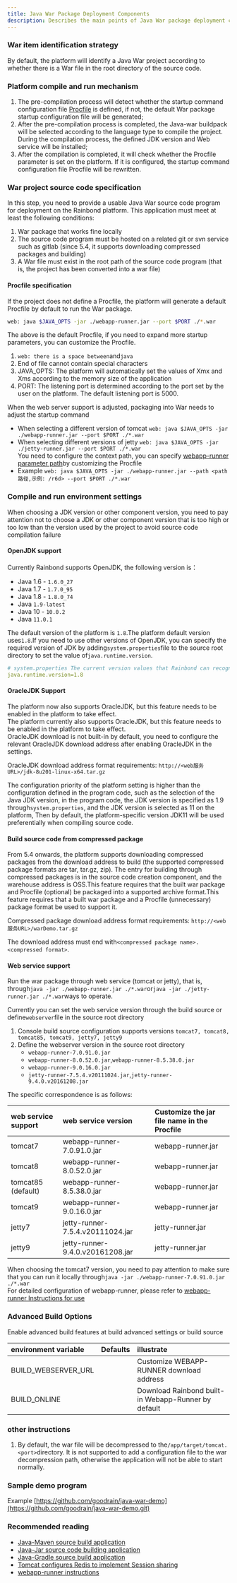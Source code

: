 ```yaml
---
title: Java War Package Deployment Components
description: Describes the main points of Java War package deployment components, suitable for developers and operation and maintenance personnel.
---
```


### War item identification strategy

By default, the platform will identify a Java War project according to whether there is a War file in the root directory of the source code.

### Platform compile and run mechanism

1. The pre-compilation process will detect whether the startup command configuration file [Procfile](../procfile) is defined, if not, the default War package startup configuration file will be generated;
2. After the pre-compilation process is completed, the Java-war buildpack will be selected according to the language type to compile the project. During the compilation process, the defined JDK version and Web service will be installed;
3. After the compilation is completed, it will check whether the Procfile parameter is set on the platform. If it is configured, the startup command configuration file Procfile will be rewritten.

### War project source code specification

In this step, you need to provide a usable Java War source code program for deployment on the Rainbond platform. This application must meet at least the following conditions:

1. War package that works fine locally
2. The source code program must be hosted on a related git or svn service such as gitlab (since 5.4, it supports downloading compressed packages and building)
3. A War file must exist in the root path of the source code program (that is, the project has been converted into a war file)

#### Procfile specification

If the project does not define a Procfile, the platform will generate a default Procfile by default to run the War package.

```bash
web: java $JAVA_OPTS -jar ./webapp-runner.jar --port $PORT ./*.war
```

The above is the default Procfile, if you need to expand more startup parameters, you can customize the Procfile.

1. `web: there is a space between`and`java`
2. End of file cannot contain special characters
3. JAVA_OPTS: The platform will automatically set the values of Xmx and Xms according to the memory size of the application
4. PORT: The listening port is determined according to the port set by the user on the platform. The default listening port is 5000.

When the web server support is adjusted, packaging into War needs to adjust the startup command

- When selecting a different version of tomcat `web: java $JAVA_OPTS -jar ./webapp-runner.jar --port $PORT ./*.war`
- When selecting different versions of jetty `web: java $JAVA_OPTS -jar ./jetty-runner.jar --port $PORT ./*.war`\
  You need to configure the context path, you can specify [webapp-runner parameter path](https://github.com/jsimone/webapp-runner#options)by customizing the Procfile
- Example `web: java $JAVA_OPTS -jar ./webapp-runner.jar --path <path路径,示例: /r6d> --port $PORT ./*.war`

### Compile and run environment settings

When choosing a JDK version or other component version, you need to pay attention not to choose a JDK or other component version that is too high or too low than the version used by the project to avoid source code compilation failure

#### OpenJDK support

Currently Rainbond supports OpenJDK, the following version is：

- Java 1.6 - `1.6.0_27`
- Java 1.7 - `1.7.0_95`
- Java 1.8 - `1.8.0_74`
- Java `1.9-latest`
- Java 10 - `10.0.2`
- Java `11.0.1`

The default version of the platform is `1.8`.The platform default version uses`1.8`.If you need to use other versions of OpenJDK, you can specify the required version of JDK by adding`system.properties`file to the source root directory to set the value of`java.runtime.version`.

```yaml
# system.properties The current version values that Rainbond can recognize are 11, 10, 1.9, 1.8, 1.7, 1.6
java.runtime.version=1.8
```

#### OracleJDK Support

The platform now also supports OracleJDK, but this feature needs to be enabled in the platform to take effect.\
The platform currently also supports OracleJDK, but this feature needs to be enabled in the platform to take effect.\
OracleJDK download is not built-in by default, you need to configure the relevant OracleJDK download address after enabling OracleJDK in the settings.

OracleJDK download address format requirements: `http://<web服务URL>/jdk-8u201-linux-x64.tar.gz`

The configuration priority of the platform setting is higher than the configuration defined in the program code, such as the selection of the Java JDK version, in the program code, the JDK version is specified as 1.9 through`system.properties`, and the JDK version is selected as 11 on the platform, Then by default, the platform-specific version JDK11 will be used preferentially when compiling source code.

#### Build source code from compressed package

From 5.4 onwards, the platform supports downloading compressed packages from the download address to build (the supported compressed package formats are tar, tar.gz, zip). The entry for building through compressed packages is in the source code creation component, and the warehouse address is OSS.This feature requires that the built war package and Procfile (optional) be packaged into a supported archive format.This feature requires that a built war package and a Procfile (unnecessary) package format be used to support it.

Compressed package download address format requirements: `http://<web服务URL>/warDemo.tar.gz`

The download address must end with`<compressed package name>.<compressed format>`.

#### Web service support

Run the war package through web service (tomcat or jetty), that is, through`java -jar ./webapp-runner.jar ./*.war`or`java -jar ./jetty-runner.jar ./*.war`ways to operate.

Currently you can set the web service version through the build source or define`webserver`file in the source root directory

1. Console build source configuration supports versions `tomcat7, tomcat8, tomcat85, tomcat9, jetty7, jetty9`
2. Define the webserver version in the source root directory
   - `webapp-runner-7.0.91.0.jar`
   - `webapp-runner-8.0.52.0.jar`,`webapp-runner-8.5.38.0.jar`
   - `webapp-runner-9.0.16.0.jar`
   - `jetty-runner-7.5.4.v20111024.jar`,`jetty-runner-9.4.0.v20161208.jar`

The specific correspondence is as follows:

| web service support                   | web service version                                                                              | Customize the jar file name in the Procfile |
| :------------------------------------ | :----------------------------------------------------------------------------------------------- | :------------------------------------------ |
| tomcat7                               | webapp-runner-7.0.91.0.jar       | webapp-runner.jar           |
| tomcat8                               | webapp-runner-8.0.52.0.jar       | webapp-runner.jar           |
| tomcat85 (default) | webapp-runner-8.5.38.0.jar       | webapp-runner.jar           |
| tomcat9                               | webapp-runner-9.0.16.0.jar       | webapp-runner.jar           |
| jetty7                                | jetty-runner-7.5.4.v20111024.jar | jetty-runner.jar            |
| jetty9                                | jetty-runner-9.4.0.v20161208.jar | jetty-runner.jar            |

When choosing the tomcat7 version, you need to pay attention to make sure that you can run it locally through`java -jar ./webapp-runner-7.0.91.0.jar ./*.war`\
For detailed configuration of webapp-runner, please refer to [webapp-runner Instructions for use](./webapp-runner)

### Advanced Build Options

Enable advanced build features at build advanced settings or build source

| environment variable                                          | Defaults | illustrate                                          |
| :------------------------------------------------------------ | :------- | :-------------------------------------------------- |
| BUILD_WEBSERVER_URL |          | Customize WEBAPP-RUNNER download address            |
| BUILD_ONLINE                             |          | Download Rainbond built-in Webapp-Runner by default |

### other instructions

1. By default, the war file will be decompressed to the`/app/target/tomcat.<port>`directory. It is not supported to add a configuration file to the war decompression path, otherwise the application will not be able to start normally.

### Sample demo program

Example [https://github.com/goodrain/java-war-demo](https://github.com/goodrain/java-war-demo.git)

### Recommended reading

- [Java-Maven source build application](./java-maven/)
- [Java-Jar source code building application](./java-jar/)
- [Java-Gradle source build application](./java-gradle/)
- [Tomcat configures Redis to implement Session sharing](./tomcat-redis-session)
- [webapp-runner instructions](./webapp-runner/)

<!-- - [RAINBOND 源码构建 JAVA 项目选取 JDK](../advanced-scenarios/devops/how-to-select-jdk/)
- [Rainbond 源码构建 JAVA 项目配置 Maven 仓库](../advanced-scenarios/devops/how-to-config-maven/) -->
